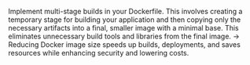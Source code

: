 Implement multi-stage builds in your Dockerfile. This involves creating a temporary stage for building your application and then copying only the necessary artifacts
into a final, smaller image with a minimal base. This eliminates unnecessary build tools and libraries from the final image. 
-> Reducing Docker image size speeds up builds, deployments, and saves resources while enhancing security and lowering costs.
